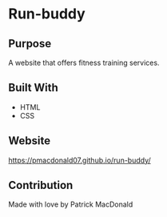 # Run-buddy

## Purpose
A website that offers fitness training services.

## Built With
* HTML
* CSS

## Website
https://pmacdonald07.github.io/run-buddy/

## Contribution
Made with love by Patrick MacDonald
